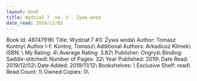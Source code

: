 ```yaml
---
layout: book
title: Wydział 7  no. 3 - Żywa woda
date_read: 2019/12/02
---
```


Book Id: 48747916\ 
Title: Wydział 7 #3: Żywa woda\ 
Author: Tomasz Kontny\ 
Author l-f: Kontny, Tomasz\ 
Additional Authors: Arkadiusz Klimek\ 
ISBN: \ 
My Rating: 4\ 
Average Rating: 3.82\ 
Publisher: Ongrys\ 
Binding: Saddle-stitched\ 
Number of Pages: 32\ 
Year Published: 2019\ 
Date Read: 2019/12/02\ 
Date Added: 2019/11/12\ 
Bookshelves: \ 
Exclusive Shelf: read\ 
Read Count: 1\ 
Owned Copies: 0\ 

